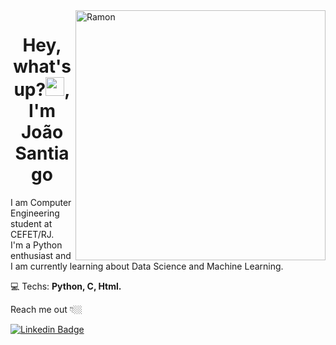 <img src="https://raw.githubusercontent.com/MicaelliMedeiros/micaellimedeiros/master/image/computer-illustration.png" min-width="400px" max-width="400px" width="400px" align="right" alt="Ramon">

<h1 align="center">Hey, what's up?<img src="https://raw.githubusercontent.com/kaueMarques/kaueMarques/master/hi.gif" width="30px">, I'm João Santiago</h1>

<p align="left">
I am Computer Engineering student at CEFET/RJ.<br>
I'm a Python enthusiast and I am currently learning about Data Science and Machine Learning.
</p>

<p align="left">

💻 Techs: <strong>Python,
  C,
  Html.
  </strong>
</p>

Reach me out 👇🏼

[![Linkedin Badge](https://img.shields.io/badge/-LinkedIn-blue?style=flat-square&logo=Linkedin&logoColor=white&link=https://www.linkedin.com/in/jo%C3%A3o-vitor-santiago/)](https://www.linkedin.com/in/jo%C3%A3o-vitor-santiago/) 

